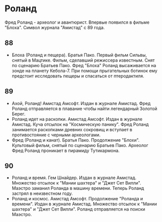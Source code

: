 # Роланд

Фред Роланд - археолог и авантюрист. Впервые появился в фильме "Блоха". Символ журнала "Амистад" с 89 года.

## 88

*   Блоха (Роланд и пещера).    Братья Пако.
    Первый фильм Сильвы, снятый в Мацтике. Фильм, сделавший режиссера известным. Снят по сценарию Братьев Пако. Фред
    "Блоха" Роланд высаживается на зонде на планету Кебола-7. При помощи прыгательных ботинок ему предстоит исследовать
    пещеры и спасаться от птеродактиля.

## 89

*   Ахой, Роланд!               Амистад Амсофт.
    Издан в журнале Амистад. Фред Роланд отправляется в плавание чтобы найти легендарный Золотой Берег.
*   Роланд идет на раскопки.    Амистад Амсофт.
    Издан в журнале Амистад. Куча отсылок на "Космическую панику". Фред Роланд занимается раскопками древних сокровищ и
    вступает в противостояние с черными археологами.
*   Фред (Роланд и канат).      Братья Пако.
    Продолжение "Блохи". Культовый фильм, снятый по сценарию Братьев Пако. Археолог Фред Роланд проникает в пирамиду
    Тутикармона.

## 90

*   Роланд и время.             Гем Шнайдер.
    Издан в журнале Амистад. Множество отсылок к "Мании шахтера" и "Джет Сет Вилли". Маэстро заманил Роланда в машину
    времени. Теперь Роланд застрял в неизвестном году.
*   Роланд и космос.            Амистад Амсофт.
    Продолжение "Роланда и времени". Издан в журнале Амистад. Множество отсылок к "Мании шахтера" и "Джет Сет Вилли".
    Роланд отправляется на поиски Маэстро.
